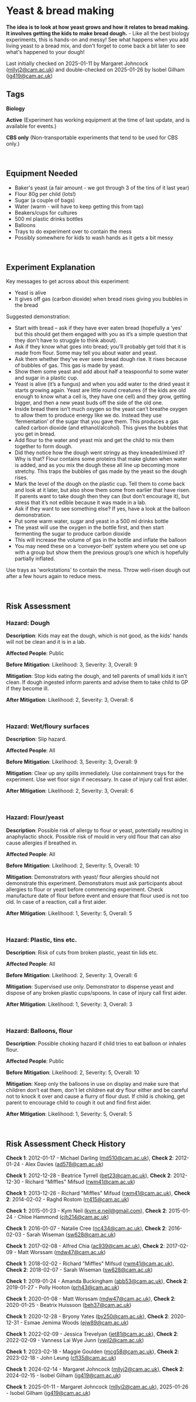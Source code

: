 # Yeast & bread making

**The idea is to look at how yeast grows and how it relates to bread making. It involves getting the kids to make bread dough.** - Like all the best biology experiments, this is hands-on and messy! See what happens when you add living yeast to a bread mix, and don't forget to come back a bit later to see what's happened to your dough!

Last initially checked on 2025-01-11 by Margaret Johncock (mllyj2@cam.ac.uk) and double-checked on 2025-01-26 by Isobel Gilham (ig419@cam.ac.uk) 

## Tags
<!--- Start Tags (DO NOT REMOVE THIS COMMENT) --->

**Biology**

**Active** (Experiment has working equipment at the time of last update, and is available for events.)

**CBS only** (Non-transportable experiments that tend to be used for CBS only.)
<!--- End Tags (DO NOT REMOVE THIS COMMENT) --->

<br/>

## Equipment Needed 
- Baker's yeast (a fair amount - we got through 3 of the tins of it last year)
- Flour 80g per child (lots!)
- Sugar (a couple of bags)
- Water (warm - will have to keep getting this from tap)
- Beakers/cups for cultures
- 500 ml plastic drinks bottles
- Balloons
- Trays to do experiment over to contain the mess
- Possibly somewhere for kids to wash hands as it gets a bit messy

<br/>

## Experiment Explanation 

Key messages to get across about this experiment:
- Yeast is alive 
- It gives off gas (carbon dioxide) when bread rises giving you bubbles in the bread

Suggested demonstration:
- Start with bread – ask if they have ever eaten bread (hopefully a ‘yes’ but this should get them engaged with you as it’s a simple question that they don’t have to struggle to think about). 
- Ask if they know what goes into bread; you’ll probably get told that it is made from flour. Some may tell you about water and yeast. 
- Ask them whether they’ve ever seen bread dough rise. It rises because of bubbles of gas. This gas is made by yeast. 
- Show them some yeast and add about half a teaspoonful to some water and sugar in a plastic cup. 
- Yeast is alive (it’s a fungus) and when you add water to the dried yeast it starts growing again. Yeast are little round creatures (if the kids are old enough to know what a cell is, they have one cell) and they grow, getting bigger, and then a new yeast buds off the side of the old one.
- Inside bread there isn’t much oxygen so the yeast can’t breathe oxygen to allow them to produce energy like we do. Instead they use ‘fermentation’ of the sugar that you gave them. This produces a gas called carbon dioxide (and ethanol/alcohol). This gives the bubbles that you get in bread.
- Add flour to the water and yeast mix and get the child to mix them together to form dough.
- Did they notice how the dough went stringy as they kneaded/mixed it? Why is that? Flour contains some proteins that make gluten when water is added, and as you mix the dough these all line up becoming more stretchy. This traps the bubbles of gas made by the yeast so the dough rises.
- Mark the level of the dough on the plastic cup. Tell them to come back and look at it later, but also show them some from earlier that have risen. If parents want to take dough then they can (but don’t encourage it), but stress that it’s not edible because it was made in a lab.
- Ask if they want to see something else? If yes, have a look at the balloon demonstration.
- Put some warm water, sugar and yeast in a 500 ml drinks bottle
- The yeast will use the oxygen in the bottle first, and then start fermenting the sugar to produce carbon dioxide
- This will increase the volume of gas in the bottle and inflate the balloon
- You may need these on a ‘conveyor-belt’ system where you set one up with a group but show them the previous group’s one which is hopefully partially inflated.

Use trays as 'workstations' to contain the mess. Throw well-risen dough out after a few hours again to reduce mess.

<br/>

## Risk Assessment

### **Hazard**: Dough

**Description**: Kids may eat the dough, which is not good, as the kids' hands will not be clean and it is in a lab.

**Affected People**: Public

**Before Mitigation**: Likelihood: 3, Severity: 3, Overall: 9

**Mitigation**: Stop kids eating the dough, and tell parents of small kids it isn't clean.
If dough ingested inform parents and advise them to take child to GP if they become ill.

**After Mitigation**: Likelihood: 2, Severity: 3, Overall: 6

<br/>

### **Hazard**: Wet/floury surfaces

**Description**: Slip hazard.

**Affected People**: All

**Before Mitigation**: Likelihood: 3, Severity: 3, Overall: 9

**Mitigation**: Clear up any spills immediately. Use containment trays for the experiment. Use wet floor sign if necessary.
In case of injury call first aider.

**After Mitigation**: Likelihood: 2, Severity: 3, Overall: 6

<br/>

### **Hazard**: Flour/yeast

**Description**: Possible risk of allergy to flour or yeast, potentially resulting in anaphylactic shock. Possible risk of mould in very old flour that can also cause allergies if breathed in. 

**Affected People**: All

**Before Mitigation**: Likelihood: 2, Severity: 5, Overall: 10

**Mitigation**: Demonstrators with yeast/ flour allergies should not demonstrate this experiment. Demonstrators must ask participants about allergies to flour or yeast before commencing experiment. Check manufacture date of flour before event and ensure that flour used is not too old. 
In case of a reaction, call a first aider.

**After Mitigation**: Likelihood: 1, Severity: 5, Overall: 5

<br/>

### **Hazard**: Plastic, tins etc.

**Description**: Risk of cuts from broken plastic, yeast tin lids etc.

**Affected People**: All

**Before Mitigation**: Likelihood: 2, Severity: 3, Overall: 6

**Mitigation**: Supervised use only. Demonstrator to dispense yeast and dispose of any broken plastic cups/spoons.
In case of injury call first aider.

**After Mitigation**: Likelihood: 1, Severity: 3, Overall: 3

<br/>

### **Hazard**: Balloons, flour

**Description**: Possible choking hazard if child tries to eat balloon or inhales flour.

**Affected People**: Public

**Before Mitigation**: Likelihood: 2, Severity: 5, Overall: 10

**Mitigation**: Keep only the balloons in use on display and make sure that children don’t eat them, don't let children eat dry flour either and be careful not to knock it over and cause a flurry of flour dust.
If child is choking, get parent to encourage child to cough it out and find first aider.

**After Mitigation**: Likelihood: 1, Severity: 5, Overall: 5

<br/>

## Risk Assessment Check History 

**Check 1**: 2012-01-17 - Michael Darling (md510@cam.ac.uk), **Check 2**: 2012-01-24 - Alex Davies (ad578@cam.ac.uk)

**Check 1**: 2012-12-28 - Beatrice Tyrrell (bet23@cam.ac.uk), **Check 2**: 2012-12-30 - Richard "Miffles" Mifsud (rwm41@cam.ac.uk)

**Check 1**: 2013-12-26 - Richard "Miffles" Mifsud (rwm41@cam.ac.uk), **Check 2**: 2014-02-02 - Raghd Rostom (rr415@cam.ac.uk)

**Check 1**: 2015-01-23 - Kym Neil (kym.e.neil@gmail.com), **Check 2**: 2015-01-24 - Chloe Hammond (cjh214@cam.ac.uk)

**Check 1**: 2016-01-07 - Natalie Cree (nc434@cam.ac.uk), **Check 2**: 2016-02-03 - Sarah Wiseman (sw628@cam.ac.uk)

**Check 1**: 2017-02-08 - Alfred Chia (ac939@cam.ac.uk), **Check 2**: 2017-02-09 - Matt Worssam (mdw47@cam.ac.uk)

**Check 1**: 2018-02-02 - Richard "Miffles" Mifsud (rwm41@cam.ac.uk), **Check 2**: 2018-02-07 - Sarah Wiseman (sw628@cam.ac.uk)

**Check 1**: 2019-01-24 - Amanda Buckingham (abb53@cam.ac.uk), **Check 2**: 2019-01-27 - Polly Hooton (prh43@cam.ac.uk)

**Check 1**: 2020-01-08 - Matt Worssam (mdw47@cam.ac.uk), **Check 2**: 2020-01-25 - Beatrix Huissoon (beh37@cam.ac.uk)

**Check 1**: 2020-12-28 - Bryony Yates (by250@cam.ac.uk), **Check 2**: 2020-12-31 - Esmae Jemima Woods (ejw89@cam.ac.uk)

**Check 1**: 2022-02-09 - Jessica Trevelyan (jet81@cam.ac.uk), **Check 2**: 2022-02-09 - Vanness Lai Wye Junn (vwjl2@cam.ac.uk)

**Check 1**: 2023-02-18 - Maggie Goulden (mcg58@cam.ac.uk), **Check 2**: 2023-02-18 - John Leung (cfl35@cam.ac.uk)

**Check 1**: 2024-02-14 - Margaret Johncock (mllyj2@cam.ac.uk), **Check 2**: 2024-02-15 - Isobel Gilham (ig419@cam.ac.uk)

**Check 1**: 2025-01-11 - Margaret Johncock (mllyj2@cam.ac.uk), 2025-01-26 - Isobel Gilham (ig419@cam.ac.uk) 


